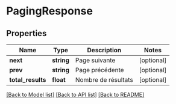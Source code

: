 # PagingResponse

## Properties
Name | Type | Description | Notes
------------ | ------------- | ------------- | -------------
**next** | **string** | Page suivante | [optional] 
**prev** | **string** | Page précédente | [optional] 
**total_results** | **float** | Nombre de résultats | [optional] 

[[Back to Model list]](../../README.md#documentation-for-models) [[Back to API list]](../../README.md#documentation-for-api-endpoints) [[Back to README]](../../README.md)

